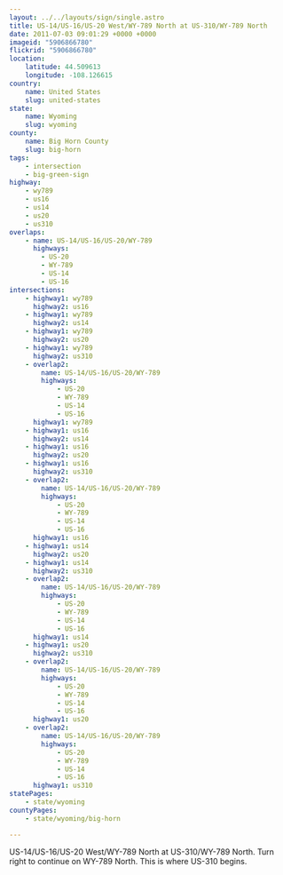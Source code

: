 ```yaml
---
layout: ../../layouts/sign/single.astro
title: US-14/US-16/US-20 West/WY-789 North at US-310/WY-789 North
date: 2011-07-03 09:01:29 +0000 +0000
imageid: "5906866780"
flickrid: "5906866780"
location:
    latitude: 44.509613
    longitude: -108.126615
country:
    name: United States
    slug: united-states
state:
    name: Wyoming
    slug: wyoming
county:
    name: Big Horn County
    slug: big-horn
tags:
    - intersection
    - big-green-sign
highway:
    - wy789
    - us16
    - us14
    - us20
    - us310
overlaps:
    - name: US-14/US-16/US-20/WY-789
      highways:
        - US-20
        - WY-789
        - US-14
        - US-16
intersections:
    - highway1: wy789
      highway2: us16
    - highway1: wy789
      highway2: us14
    - highway1: wy789
      highway2: us20
    - highway1: wy789
      highway2: us310
    - overlap2:
        name: US-14/US-16/US-20/WY-789
        highways:
            - US-20
            - WY-789
            - US-14
            - US-16
      highway1: wy789
    - highway1: us16
      highway2: us14
    - highway1: us16
      highway2: us20
    - highway1: us16
      highway2: us310
    - overlap2:
        name: US-14/US-16/US-20/WY-789
        highways:
            - US-20
            - WY-789
            - US-14
            - US-16
      highway1: us16
    - highway1: us14
      highway2: us20
    - highway1: us14
      highway2: us310
    - overlap2:
        name: US-14/US-16/US-20/WY-789
        highways:
            - US-20
            - WY-789
            - US-14
            - US-16
      highway1: us14
    - highway1: us20
      highway2: us310
    - overlap2:
        name: US-14/US-16/US-20/WY-789
        highways:
            - US-20
            - WY-789
            - US-14
            - US-16
      highway1: us20
    - overlap2:
        name: US-14/US-16/US-20/WY-789
        highways:
            - US-20
            - WY-789
            - US-14
            - US-16
      highway1: us310
statePages:
    - state/wyoming
countyPages:
    - state/wyoming/big-horn

---
```

US-14/US-16/US-20 West/WY-789 North at US-310/WY-789 North.  Turn right to continue on WY-789 North.  This is where US-310 begins.